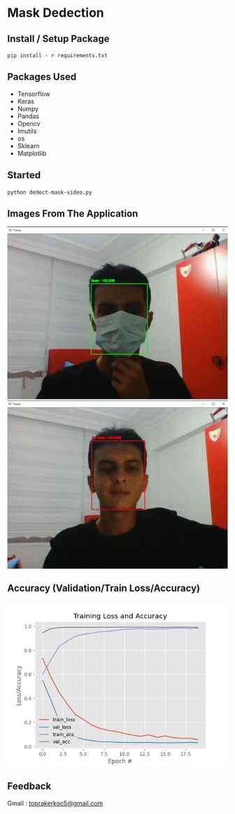 # Mask Dedection

## Install / Setup Package

```
pip install - r requirements.txt
```

## Packages Used
  - Tensorflow
  - Keras
  - Numpy
  - Pandas
  - Opencv
  - Imutils
  - os
  - Sklearn
  - Matplotlib

## Started

```
python dedect-mask-video.py
```

## Images From The Application

![](https://github.com/toprak1224/mask-dedect-AI/blob/main/screenshot/mask.png)
![](https://github.com/toprak1224/mask-dedect-AI/blob/main/screenshot/nomask.png)

## Accuracy (Validation/Train Loss/Accuracy)

![](https://github.com/toprak1224/mask-dedect-AI/blob/main/plot.png)

## Feedback
Gmail : toprakerkoc5@gmail.com
